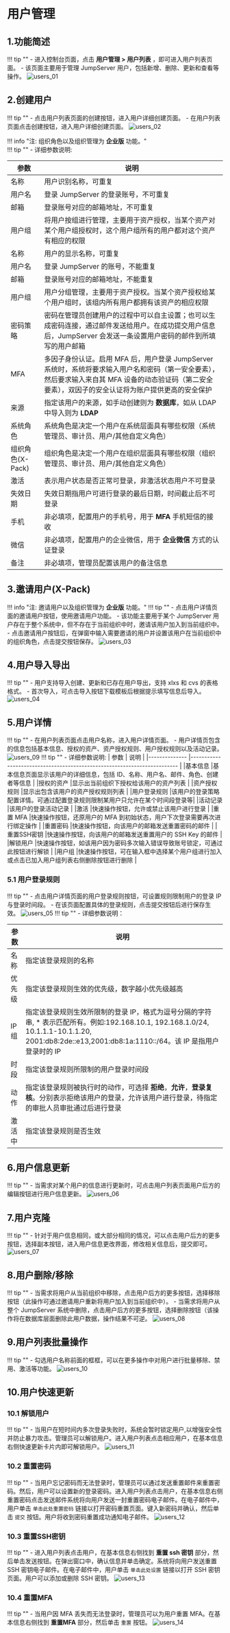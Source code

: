 # 用户管理
## 1.功能简述
!!! tip ""
    - 进入控制台页面，点击 **用户管理 > 用户列表** ，即可进入用户列表页面。
    - 该页面主要用于管理 JumpServer 用户，包括新增、删除、更新和查看等操作。
![users_01](../../../../img/v4_users_01.png)
## 2.创建用户
!!! tip ""
    - 点击用户列表页面的创建按钮，进入用户详细创建页面。
    - 在用户列表页面点击创建按钮，进入用户详细创建页面。
![users_02](../../../../img/v4_users_02.png)

!!! info "注: 组织角色以及组织管理为 **企业版** 功能。"   
!!! tip ""
    - 详细参数说明:

|   参数   |    说明                                                                                                         | 
| ---------| --------------------------------------------------------------------------------------------------------------- |
| 名称     |    用户识别名称，可重复                                                                                        | 
| 用户名   |    登录 JumpServer 的登录账号，不可重复                                                                        |
| 邮箱     |    登录账号对应的邮箱地址，不可重复                                                                             |
| 用户组   |    将用户按组进行管理，主要用于资产授权，当某个资产对某个用户组授权时，这个用户组所有的用户都对这个资产有相应的权限  |
| 名称     |    用户的显示名称，可重复                                                                                      |
| 用户名   |    登录 JumpServer 的账号，不能重复                                                                            |
| 邮箱     |    登录账号对应的邮箱地址，不能重复                                                                             |
| 用户组   |    用户分组管理，主要用于资产授权。当某个资产授权给某个用户组时，该组内所有用户都拥有该资产的相应权限           |
| 密码策略 |    密码在管理员创建用户的过程中可以自主设置；也可以生成密码连接，通过邮件发送给用户。在成功提交用户信息后，JumpServer 会发送一条设置用户密码的邮件到所填写的用户邮箱                                                                                       |
| MFA      |    多因子身份认证。启用 MFA 后，用户登录 JumpServer 系统时，系统将要求输入用户名和密码（第一安全要素），然后要求输入来自其 MFA 设备的动态验证码（第二安全要素），双因子的安全认证将为账户提供更高的安全保护                                                 |
| 来源     |  指定该用户的来源，如手动创建则为 **数据库**，如从 LDAP 中导入则为 **LDAP**                                            |
| 系统角色 |   系统角色是决定一个用户在系统层面具有哪些权限（系统管理员、审计员、用户/其他自定义角色）                              |
| 组织角色(X-Pack) |   组织角色是决定一个用户在组织层面具有哪些权限（组织管理员、审计员、用户/其他自定义角色）                              |
| 激活     |   表示用户状态是否正常可登录，非激活状态用户不可登录                                                               |
| 失效日期 |   失效日期指用户可进行登录的最后日期，时间截止后不可登录                                                            |
| 手机     |   非必填项，配置用户的手机号，用于 **MFA** 手机短信的接收                                                            |
| 微信     |  非必填项，配置用户的企业微信，用于 **企业微信** 方式的认证登录                                                         |
| 备注     |   非必填项，管理员配置该用户的备注信息                                                                             |

## 3.邀请用户(X-Pack)
!!! info "注: 邀请用户以及组织管理为 **企业版** 功能。"
!!! tip ""
    - 点击用户详情页面的邀请用户按钮，使用邀请用户功能。
    - 该功能主要用于某个 JumpServer 用户存在于整个系统中，但不存在于当前组织中时，邀请该用户加入到当前组织中。
    - 点击邀请用户按钮后，在弹窗中输入需要邀请的用户并设置该用户在当前组织中的组织角色，点击提交按钮保存。
![users_03](../../../../img/v4_users_03.png)
## 4.用户导入导出
!!! tip ""
    - 用户支持导入创建、更新和已存在用户导出，支持 xlxs 和 cvs 的表格格式。
    - 首次导入，可点击导入按钮下载模板后根据提示填写信息后导入。
![users_04](../../../../img/v4_users_04.png)
## 5.用户详情
!!! tip ""
    - 在用户列表页面点击用户名称，进入用户详情页面。
    - 用户详情页包含的信息包括基本信息、授权的资产、资产授权规则、用户授权规则以及活动记录。
![users_09](../../../../img/v4_users_09.png)
!!! tip ""
    - 详细参数说明:
| 参数          | 说明                                                                     |
|-------------- |------------------------------------------------------------------------- |
|基本信息	    |基本信息页面显示该用户的详细信息，包括 ID、名称、用户名、邮件、角色、创建者等信息                                                                                       |
|授权的资产	    |显示出当前组织下授权给该用户的资产列表                                     |
|资产授权规则	|显示出包含该用户的资产授权规则列表                                         | 
|用户登录规则	|该用户的登录策略配置详情。可通过配置登录规则限制某用户只允许在某个时间段登录等|
|活动记录	    |该用户的登录活动记录                                                      |
|激活	        |快速操作按钮，允许或禁止该用户进行登录                                     |
|重置 MFA	    |快速操作按钮，还原用户的 MFA 到初始状态，用户下次登录需要再次进行绑定操作    |
|重置密码	    |快速操作按钮，向该用户的邮箱发送重置密码的邮件                              |
|重置SSH密钥	|快速操作按钮，向该用户的邮箱发送重置用户的 SSH Key 的邮件                   |
|解锁用户	    |快速操作按钮，如该用户因为密码多次输入错误导致账号锁定，可通过此按钮进行解锁  |
|用户组	        |快速操作按钮，可在输入框中选择某个用户组进行加入或点击已加入用户组列表右侧删除按钮进行删除                                                                                         |

### 5.1 用户登录规则
!!! tip ""
    - 点击用户详情页面的用户登录规则按钮，可设置规则限制用户的登录 IP 与登录时间段。
    - 在该页面配置具体的登录规则，点击提交按钮后进行保存生效。
![users_05](../../../../img/v4_users_05.png)
!!! tip ""
    - 详细参数说明：

|参数	|说明                                                                             |
|-------|---------------------------------------------------------------------------------|
|名称	|指定该登录规则的名称                                                             |
|优先级	|指定该登录规则生效的优先级，数字越小优先级越高                                     |
|IP 组	|指定该登录规则生效所限制的登录 IP，格式为逗号分隔的字符串, * 表示匹配所有。例如:192.168.10.1, 192.168.1.0/24, 10.1.1.1-10.1.1.20, 2001:db8:2de::e13,2001:db8:1a:1110::/64。该 IP 是指用户登录时的 IP                        | 
|时段	|指定该登录规则所限制的用户登录时间段                                              |
|动作	|指定该登录规则被执行时的动作，可选择 **拒绝**，**允许**，**登录复核**。分别表示拒绝该用户的登录，允许该用户进行登录，待指定的审批人员审批通过后进行登录                                                                                |
|激活中	|指定该登录规则是否生效                                                           |

## 6.用户信息更新
!!! tip ""
    - 当需求对某个用户的信息进行更新时，可点击用户列表页面用户后方的编辑按钮进行用户信息更新。
![users_06](../../../../img/v4_users_06.png)
## 7.用户克隆
!!! tip ""
    - 针对于用户信息相同，或大部分相同的情况，可以点击用户后方的更多按钮，选择副本按钮，进入用户信息更改界面，修改相关信息后，提交即可。
![users_07](../../../../img/v4_users_07.png)
## 8.用户删除/移除
!!! tip ""
    - 当需求将用户从当前组织中移除，点击用户后方的更多按钮，选择移除按钮（此操作可通过邀请用户重新将用户加入到当前组织中）。
    - 当需求将用户从整个 JumpServer 系统中删除，点击用户后方的更多按钮，选择删除按钮（该操作将在数据库层面删除此用户数据，操作结果不可逆。
![users_08](../../../../img/v4_users_08.png)

## 9.用户列表批量操作
!!! tip ""
    - 勾选用户名称前面的框框，可以在更多操作中对用户进行批量移除、禁用、激活等功能。
![users_10](../../../../img/v4_users_10.png)  

## 10.用户快速更新
### 10.1 解锁用户
!!! tip ""
    - 当用户在短时间内多次登录失败时，系统会暂时锁定用户,以增强安全性并防止暴力攻击。管理员可以解锁用户。进入用户列表点击相应用户，在基本信息右侧快速更新卡片内即可解锁用户。
![users_11](../../../../img/v4_users_11.png) 

### 10.2 重置密码
!!! tip ""
    - 当用户忘记密码而无法登录时，管理员可以通过发送重置邮件来重置密码。然后，用户可以设置新的登录密码。进入用户列表点击用户，在基本信息右侧重置密码点击发送邮件系统将向用户发送一封重置密码电子邮件。在电子邮件中，用户单击 ``单击此处重置密码`` 链接以打开密码重置页面。键入新密码并确认，然后单击 ``提交`` 按钮。用户将收到密码重置成功通知电子邮件。
![users_12](../../../../img/v4_users_12.png) 

### 10.3 重置SSH密钥
!!! tip "" 
    - 进入用户列表点击用户，在基本信息右侧找到 **重置 ssh 密钥** 部分，然后单击发送按钮。在弹出窗口中，确认信息并单击确定。系统将向用户发送重置 SSH 密钥电子邮件。在电子邮件中，用户单击 `单击此处设置` 链接以打开 SSH 密钥页面。用户可以添加或删除 SSH 密钥。
![users_13](../../../../img/v4_users_13.png)

### 10.4 重置MFA
!!! tip "" 
    - 当用户因 MFA 丢失而无法登录时，管理员可以为用户重置 MFA。在基本信息右侧找到 **重置MFA** 部分，然后单击 ``重置`` 按钮。
![users_14](../../../../img/v4_users_14.png)       
